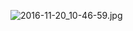 ![2016-11-20_10-46-59.jpg](https://openfilecdn.upupmo.com/upupmo-article/mac/basic/mac-system-15-external-mouse.png)
